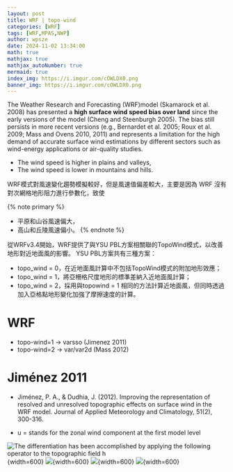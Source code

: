 ```yaml
---
layout: post
title: WRF | topo-wind
categories: [WRF]
tags: [WRF,MPAS,NWP]
author: wpsze
date: 2024-11-02 13:34:00
math: true
mathjax: true
mathjax_autoNumber: true
mermaid: true
index_img: https://i.imgur.com/cOWLDX0.png
banner_img: https://i.imgur.com/cOWLDX0.png
---
```


The Weather Research and Forecasting (WRF)model (Skamarock et al. 2008) has presented a **high surface wind speed bias over land** since the early versions of the model (Cheng and Steenburgh 2005). The bias still persists in more recent versions (e.g., Bernardet et al. 2005; Roux et al. 2009; Mass and Ovens 2010, 2011) and represents a limitation for the high demand of accurate surface wind estimations by different sectors such as wind-energy applications or air-quality studies.

- The wind speed is higher in plains and valleys,
- The wind speed is lower in mountains and hills.

WRF模式對風速變化趨勢模擬較好，但是風速值偏差較大，主要是因為 WRF 沒有對次網格地形阻力進行參數化，致使

{% note primary %}
- 平原和山谷風速偏大，
- 高山和丘陵風速偏小。
{% endnote %}

從WRFv3.4開始，WRF提供了與YSU PBL方案相關聯的TopoWind模式，以改善地形對近地面風的影響。 YSU PBL方案共有三種方案：

- topo_wind = 0，在近地面風計算中不包括TopoWind模式的附加地形效應；
- topo_wind = 1，將亞柵格尺度地形的標準差納入近地面風計算；
- topo_wind = 2，採用與topowind = 1 相同的方法計算近地面風，但同時透過加入亞格點地形變化加強了摩擦速度的計算。

# WRF 

- topo-wind=1 → varsso (Jimenez 2011)
- topo-wind=2 → var/var2d (Mass 2012)

# Jiménez 2011

- Jiménez, P. A., & Dudhia, J. (2012). Improving the representation of resolved and unresolved topographic effects on surface wind in the WRF model. Journal of Applied Meteorology and Climatology, 51(2), 300-316.

- u = stands for the zonal wind component at the first model level

![The differentiation has been accomplished by applying the following operator to the topographic field $h$](https://i.imgur.com/JrR5M9h.png){width=600}
![](https://i.imgur.com/3r4P6Uh.png){width=600}
![](https://i.imgur.com/1lSVGvw.png){width=600}
![](https://i.imgur.com/4F3m0BK.png){width=600}